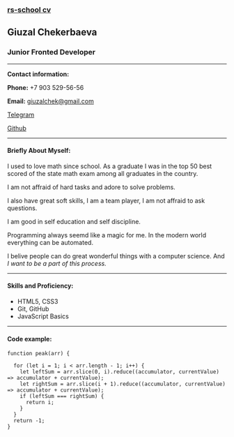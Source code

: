 ### [rs-school cv](https://giuzal.github.io/cv/)

## Giuzal Chekerbaeva
### Junior Fronted Developer  
***
**Contact information:**

**Phone:** +7 903 529-56-56

**Email:** giuzalchek@gmail.com

[Telegram](https://t.me/giuzzal)

[Github](https://github.com/Giuzal)

***

#### Briefly About Myself:

I used to love math since school. As a graduate I was in the top 50 best scored of the state math exam among all graduates in the country.

I am not affraid of hard tasks and adore to solve problems.

I also have great soft skills, I am a team player, I am not affraid to ask questions.

I am good in self education and self discipline.

Programming always seemd like a magic for me. In the modern world everything can be automated.

I belive people can do great wonderful things with a computer science. And *I want to be a part of this process.*

***

#### Skills and Proficiency:

- HTML5, CSS3
- Git, GitHub
- JavaScript Basics
***

#### Code example:

```
function peak(arr) {

  for (let i = 1; i < arr.length - 1; i++) {
    let leftSum = arr.slice(0, i).reduce((accumulator, currentValue) => accumulator + currentValue);
    let rightSum = arr.slice(i + 1).reduce((accumulator, currentValue) => accumulator + currentValue);
    if (leftSum === rightSum) {
      return i;
    }
  }
  return -1;
}
```


